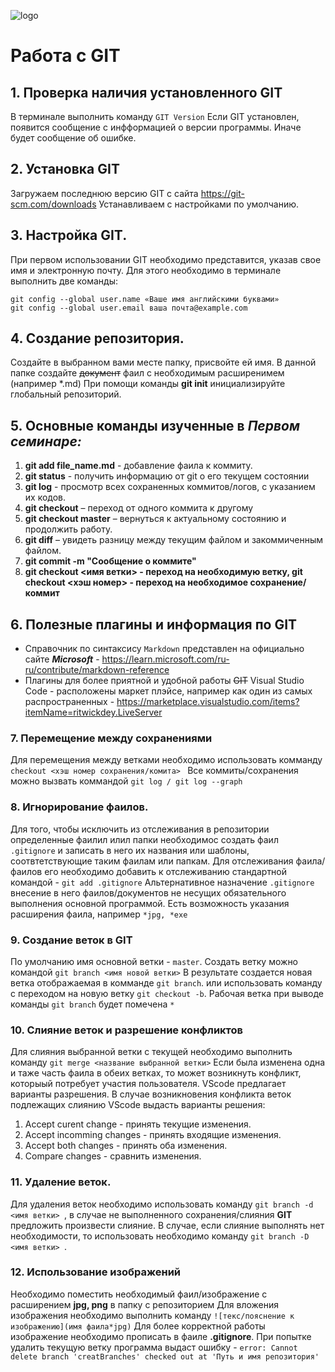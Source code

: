 ![logo](Git-Logo-1788C.png)
# Работа с GIT

## 1. **Проверка наличия установленного GIT**
В терминале выполнить команду `GIT Version`
Если GIT установлен, появится сообщение с инфформацией о версии программы.
Иначе будет сообщение об ошибке.
## 2. Установка GIT
Загружаем последнюю версию GIT с сайта https://git-scm.com/downloads
Устанавливаем с настройками по умолчанию.
## 3. Настройка GIT.
При первом использовании GIT необходимо представится, указав свое имя и электронную почту. Для этого необходимо в терминале выполнить две команды:
```
git config --global user.name «Ваше имя английскими буквами»
git config --global user.email ваша почта@example.com
```
## 4. **Создание репозитория.**
Создайте в выбранном вами месте папку, присвойте ей имя. В данной папке создайте ~~документ~~ фаил с необходимым расширенимем (например *.md)
При помощи команды **git init** инициализируйте глобальный репозиторий.

## 5. Основные команды изученные в ***Первом семинаре:***
1. **git add file_name.md** - добавление фаила к коммиту.
2. **git status** - получить информацию от git о его текущем состоянии
3. **git log** - просмотр всех сохраненных коммитов/логов, с указанием их кодов.
4. **git checkout** – переход от одного коммита к другому
5. **git checkout master** – вернуться к актуальному состоянию и продолжить работу.
6. **git diff** – увидеть разницу между текущим файлом и закоммиченным файлом.
7. **git commit -m "Сообщение о коммите"**
8. **git checkout <имя ветки> - переход на необходимую ветку, git checkout <хэш номер> - переход на необходимое сохранение/коммит**
   
## 6. Полезные плагины и информация по GIT
 * Справочник по синтаксису ```Markdown``` представлен на официально сайте ***Microsoft*** - https://learn.microsoft.com/ru-ru/contribute/markdown-reference
 * Плагины для более приятной и удобной работы ~~GIT~~ Visual Studio Code - расположены маркет плэйсе, например как один из самых распространенных - https://marketplace.visualstudio.com/items?itemName=ritwickdey.LiveServer
  
  ### 7. **Перемещение между сохранениями**
  Для перемещения между ветками необходимо использовать комманду 
  ```checkout <хэш номер сохранения/комита> ```
  Все коммиты/сохранения можно вызвать коммандой 
  ```git log / git log --graph```

  ### 8. **Игнорирование фаилов.**
  Для того, чтобы исключить из отслеживания в репозитории определенные фаилил илил папки необходимос создать фаил ```.gitignore``` и записать в него их названия или шаблоны, соотвтетствующие таким фаилам или папкам.
  Для отслеживания фаила/фаилов его необходимо добавить к отслеживанию стандартной командой -
  ```git add .gitignore```
  Альтернативное назначение ```.gitignore``` внесение в него фаилов/документов не несущих обязательного выполнения основной программой.
  Есть возможность указания расширения фаила, например 
  ```*jpg, *exe ``` 

  ### 9. Создание веток в GIT
  По умолчанию имя основной ветки - ```master```.
  Создать ветку можно командой ```git branch <имя новой ветки>``` В результате создается новая ветка отображаемая в комманде ```git branch```.
или использовать команду с переходом на новую ветку ```git checkout -b```.
Рабочая ветка при выводе команды ```git branch``` будет помечена ```*```

### 10. Слияние веток и разрешение конфликтов
Для слияния выбранной ветки с текущей необходимо выполнить команду ```git merge <название выбранной ветки>```
Если была изменена одна и таже часть фаила в обеих ветках, то может возникнуть конфликт, которыый потребует участия пользователя. VScode предлагает варианты разрешения.
В случае возникновения конфликта веток подлежащих слиянию VScode выдасть варианты решения:
1. Accept curent change - принять текущие изменения.
2. Accept incomming changes - принять входящие изменения.
3. Accept both changes - принять оба изменения.
4. Compare changes - сравнить изменения.

### 11. Удаление веток.
Для удаления веток необходимо использовать команду ```git branch -d <имя ветки> ```, в случае не выполненного сохранения/слияния **GIT** предложить произвести слияние. В случае, если слияние выполнять нет необходимости, то использовать необходимо команду ```git branch -D <имя ветки> ```.

### 12. Использование изображений
Необходимо поместить необходимый фаил/изображение с расширением **jpg, png** в папку с репозиторием
Для вложения изображения необходимо выполнить команду ```![текс/пояснение к изображению](имя фаила*jpg)```
Для более корректной работы изображение необходимо прописать в фаиле **.gitignore**.
При попытке удалить текущую ветку программа выдаст ошибку - 
```error: Cannot delete branch 'creatBranches' checked out at 'Путь и имя репозитория'```
